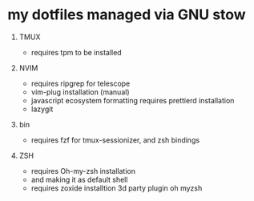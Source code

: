 # my dotfiles managed via GNU stow

1. TMUX
    - requires tpm to be installed

2. NVIM
    - requires ripgrep for telescope
    - vim-plug installation (manual)
    - javascript ecosystem formatting requires prettierd installation
    - lazygit

3. bin
    - requires fzf for tmux-sessionizer, and zsh bindings

4. ZSH
    - requires Oh-my-zsh installation
    - and making it as default shell
    - requires zoxide installtion 3d party plugin oh myzsh
